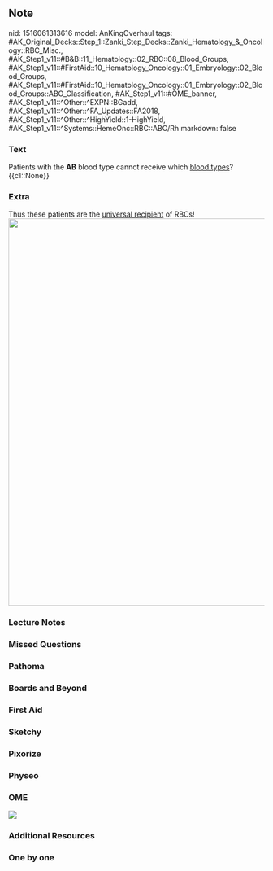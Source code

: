 ## Note
nid: 1516061313616
model: AnKingOverhaul
tags: #AK_Original_Decks::Step_1::Zanki_Step_Decks::Zanki_Hematology_&_Oncology::RBC_Misc., #AK_Step1_v11::#B&B::11_Hematology::02_RBC::08_Blood_Groups, #AK_Step1_v11::#FirstAid::10_Hematology_Oncology::01_Embryology::02_Blood_Groups, #AK_Step1_v11::#FirstAid::10_Hematology_Oncology::01_Embryology::02_Blood_Groups::ABO_Classification, #AK_Step1_v11::#OME_banner, #AK_Step1_v11::^Other::^EXPN::BGadd, #AK_Step1_v11::^Other::^FA_Updates::FA2018, #AK_Step1_v11::^Other::^HighYield::1-HighYield, #AK_Step1_v11::^Systems::HemeOnc::RBC::ABO/Rh
markdown: false

### Text
<div>
  Patients with the <b>AB</b> blood type cannot receive which
  <u>blood types</u>?
</div>
<div>
  {{c1::None}}
</div>

### Extra
<div>
  Thus these patients are the <u>universal recipient</u> of RBCs!
</div>
<div><img src="paste-32981053865985.jpg" class="resizer" style=
"width: 761px;"></div>

### Lecture Notes


### Missed Questions


### Pathoma


### Boards and Beyond


### First Aid


### Sketchy


### Pixorize


### Physeo


### OME
<div class="ome-widget">
  <a href="https://onlinemeded.org?ref=anki"><img src=
  "_OME_AnkiFlashcards_General_4.png"></a>
</div>

### Additional Resources


### One by one

